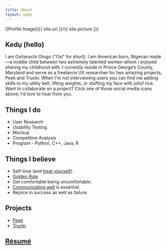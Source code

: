 ```yaml
---
title: About
layout: page
---
```

![Profile Image]({{ site.url }}/{{ site.picture }})

<h2>Kedụ (hello)</h2>

<p>I am Ositanachi Otugo ("Osi" for short). I am American born, Nigerian made—a middle child between two extremely talented women whom I enjoyed sharing my childhood with. I currently reside in Prince George’s County, Maryland and serve as a freelance UX researcher for two amazing projects, Peek and Truckr. When I'm not interviewing users you can find me adding skills to my utility belt, lifting weights, or stuffing my face with jollof rice. Want to collaborate on a project? Click one of those social media icons above; I'd love to hear from you.
</p>

<h2>Things I do</h2>
<ul class="ido">
	<li>User Research</li>
	<li>Usability Testing</li>
	<li>Mockup</li>
	<li>Competitive Analysis</li>
	<li>Program - Python, C++, Java, R</li>
</ul>

<h2>Things I believe</h2>
<ul class="ido">
	<li>Self-love (and <a href="https://www.youtube.com/watch?v=ZsABTmT1_M0">treat yourself</a>).</li>
	<li><a href="https://en.wikipedia.org/wiki/Golden_Rule#Responses_to_criticisms">Golden Rule</a>.</li>
	<li>Get comfortable being uncomfortable.</li>
	<li><a href="https://www.ted.com/talks/celeste_headlee_10_ways_to_have_a_better_conversation">Communicating well</a> is essential.</li>
	<li>Rejoice in success as well as failure.</li>
</ul>

<h2>Projects</h2>
<ul>
	<li><a href="https://peekiosapp.wixsite.com/peek">Peek</a></li>
	<li><a href="http://www.gotruckr.com/">Truckr</a></li>
</ul>

<h2> <a href="https://www.ositanachi.com/assets/docs/osi_otugo_resume.pdf">Résumé</a></h2>
